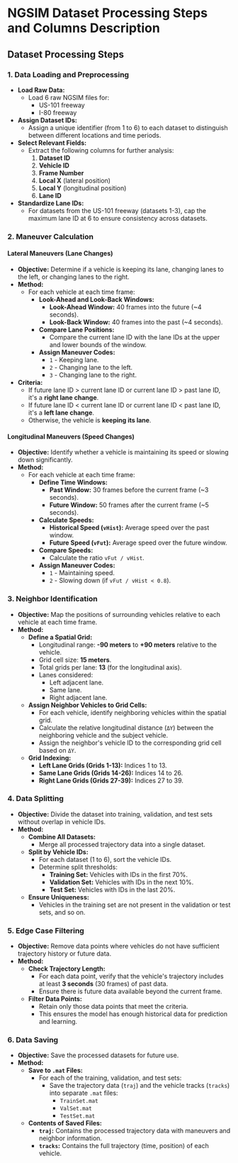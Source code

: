 # NGSIM Dataset Processing Steps and Columns Description

## Dataset Processing Steps

### **1. Data Loading and Preprocessing**

- **Load Raw Data:**
  - Load 6 raw NGSIM files for:
    - US-101 freeway
    - I-80 freeway
- **Assign Dataset IDs:**
  - Assign a unique identifier (from 1 to 6) to each dataset to distinguish between different locations and time periods.
- **Select Relevant Fields:**
  - Extract the following columns for further analysis:
    1. **Dataset ID**
    2. **Vehicle ID**
    3. **Frame Number**
    4. **Local X** (lateral position)
    5. **Local Y** (longitudinal position)
    6. **Lane ID**
- **Standardize Lane IDs:**
  - For datasets from the US-101 freeway (datasets 1-3), cap the maximum lane ID at 6 to ensure consistency across datasets.

### **2. Maneuver Calculation**

#### **Lateral Maneuvers (Lane Changes)**

- **Objective:** Determine if a vehicle is keeping its lane, changing lanes to the left, or changing lanes to the right.
- **Method:**
  - For each vehicle at each time frame:
    - **Look-Ahead and Look-Back Windows:**
      - **Look-Ahead Window:** 40 frames into the future (~4 seconds).
      - **Look-Back Window:** 40 frames into the past (~4 seconds).
    - **Compare Lane Positions:**
      - Compare the current lane ID with the lane IDs at the upper and lower bounds of the window.
    - **Assign Maneuver Codes:**
      - `1` - Keeping lane.
      - `2` - Changing lane to the left.
      - `3` - Changing lane to the right.
- **Criteria:**
  - If future lane ID > current lane ID or current lane ID > past lane ID, it's a **right lane change**.
  - If future lane ID < current lane ID or current lane ID < past lane ID, it's a **left lane change**.
  - Otherwise, the vehicle is **keeping its lane**.

#### **Longitudinal Maneuvers (Speed Changes)**

- **Objective:** Identify whether a vehicle is maintaining its speed or slowing down significantly.
- **Method:**
  - For each vehicle at each time frame:
    - **Define Time Windows:**
      - **Past Window:** 30 frames before the current frame (~3 seconds).
      - **Future Window:** 50 frames after the current frame (~5 seconds).
    - **Calculate Speeds:**
      - **Historical Speed (`vHist`):** Average speed over the past window.
      - **Future Speed (`vFut`):** Average speed over the future window.
    - **Compare Speeds:**
      - Calculate the ratio `vFut / vHist`.
    - **Assign Maneuver Codes:**
      - `1` - Maintaining speed.
      - `2` - Slowing down (if `vFut / vHist < 0.8`).

### **3. Neighbor Identification**

- **Objective:** Map the positions of surrounding vehicles relative to each vehicle at each time frame.
- **Method:**
  - **Define a Spatial Grid:**
    - Longitudinal range: **-90 meters** to **+90 meters** relative to the vehicle.
    - Grid cell size: **15 meters**.
    - Total grids per lane: **13** (for the longitudinal axis).
    - Lanes considered:
      - Left adjacent lane.
      - Same lane.
      - Right adjacent lane.
  - **Assign Neighbor Vehicles to Grid Cells:**
    - For each vehicle, identify neighboring vehicles within the spatial grid.
    - Calculate the relative longitudinal distance (`ΔY`) between the neighboring vehicle and the subject vehicle.
    - Assign the neighbor's vehicle ID to the corresponding grid cell based on `ΔY`.
  - **Grid Indexing:**
    - **Left Lane Grids (Grids 1-13):** Indices 1 to 13.
    - **Same Lane Grids (Grids 14-26):** Indices 14 to 26.
    - **Right Lane Grids (Grids 27-39):** Indices 27 to 39.

### **4. Data Splitting**

- **Objective:** Divide the dataset into training, validation, and test sets without overlap in vehicle IDs.
- **Method:**
  - **Combine All Datasets:**
    - Merge all processed trajectory data into a single dataset.
  - **Split by Vehicle IDs:**
    - For each dataset (1 to 6), sort the vehicle IDs.
    - Determine split thresholds:
      - **Training Set:** Vehicles with IDs in the first 70%.
      - **Validation Set:** Vehicles with IDs in the next 10%.
      - **Test Set:** Vehicles with IDs in the last 20%.
  - **Ensure Uniqueness:**
    - Vehicles in the training set are not present in the validation or test sets, and so on.

### **5. Edge Case Filtering**

- **Objective:** Remove data points where vehicles do not have sufficient trajectory history or future data.
- **Method:**
  - **Check Trajectory Length:**
    - For each data point, verify that the vehicle's trajectory includes at least **3 seconds** (30 frames) of past data.
    - Ensure there is future data available beyond the current frame.
  - **Filter Data Points:**
    - Retain only those data points that meet the criteria.
    - This ensures the model has enough historical data for prediction and learning.

### **6. Data Saving**

- **Objective:** Save the processed datasets for future use.
- **Method:**
  - **Save to `.mat` Files:**
    - For each of the training, validation, and test sets:
      - Save the trajectory data (`traj`) and the vehicle tracks (`tracks`) into separate `.mat` files:
        - `TrainSet.mat`
        - `ValSet.mat`
        - `TestSet.mat`
  - **Contents of Saved Files:**
    - **`traj`:** Contains the processed trajectory data with maneuvers and neighbor information.
    - **`tracks`:** Contains the full trajectory (time, position) of each vehicle.
